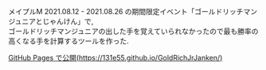 メイプルM 2021.08.12 - 2021.08.26 の期間限定イベント「ゴールドリッチマンジュニアとじゃんけん」で,  
ゴールドリッチマンジュニアの出した手を覚えていられなかったので最も勝率の高くなる手を計算するツールを作った.

[GitHub Pages で公開(https://131e55.github.io/GoldRichJrJanken/)](https://131e55.github.io/GoldRichJrJanken/)

